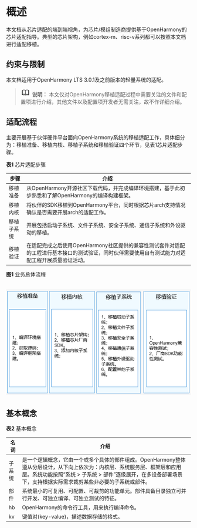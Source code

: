 # 概述


本文档从芯片适配的端到端视角，为芯片/模组制造商提供基于OpenHarmony的芯片适配指导。典型的芯片架构，例如cortex-m、risc-v系列都可以按照本文档进行适配移植。


## 约束与限制

本文档适用于OpenHarmony LTS 3.0.1及之前版本的轻量系统的适配。

> ![icon-note.gif](public_sys-resources/icon-note.gif) **说明：**
> 本文仅对OpenHarmony移植适配过程中需要关注的文件和配置项进行介绍，其他文件以及配置项开发者无需关注，故不作详细介绍。


## 适配流程

  主要开展基于伙伴硬件平台面向OpenHarmony系统的移植适配工作，具体细分为：移植准备、移植内核、移植子系统和移植验证四个环节，见表1芯片适配步骤。

  **表1** 芯片适配步骤

| 步骤 | 介绍 | 
| -------- | -------- |
| 移植准备 | 从OpenHarmony开源社区下载代码，并完成编译环境搭建，基于此初步熟悉和了解OpenHarmony的编译构建框架。 | 
| 移植内核 | 将伙伴的SDK移植到OpenHarmony平台，同时根据芯片arch支持情况确认是否需要开展arch的适配工作。 | 
| 移植子系统 | 开展包括启动子系统、文件子系统、安全子系统、通信子系统和外设驱动的移植。 | 
| 移植验证 | 在适配完成之后使用OpenHarmony社区提供的兼容性测试套件对适配的工程进行基本接口的测试验证，同时伙伴需要使用自有测试能力对适配工程开展质量验证活动。 | 


  **图1** 业务总体流程 


  ![zh-cn_image_0000001378282213](figures/zh-cn_image_0000001378282213.png)


## 基本概念

  **表2** 基本概念

| 名词 | 介绍 | 
| -------- | -------- |
| 子系统 | 是一个逻辑概念，它由一个或多个具体的部件组成。OpenHarmony整体遵从分层设计，从下向上依次为：内核层、系统服务层、框架层和应用层。系统功能按照“系统&nbsp;&gt;&nbsp;子系统&nbsp;&gt;&nbsp;部件”逐级展开，在多设备部署场景下，支持根据实际需求裁剪某些非必要的子系统或部件。 | 
| 部件 | 系统最小的可复用、可配置、可裁剪的功能单元。部件具备目录独立可并行开发、可独立编译、可独立测试的特征。 | 
| hb | OpenHarmony的命令行工具，用来执行编译命令。 | 
| kv | 键值对(key-value)，描述数据存储的格式。 | 
